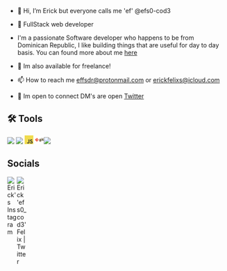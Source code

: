 - 👋 Hi, I’m Erick but everyone calls me 'ef' @efs0-cod3
- 👀 FullStack web developer

- I'm a passionate Software developer who happens to be from Dominican Republic, I like building things that are useful for day to day basis. You can found more about me [here](https://erickfelix.netlify.app/) 

- 💼 Im also available for freelance!
- 📫 How to reach me effsdr@protonmail.com or erickfelixs@icloud.com
- 💬 Im open to connect DM's are open [Twitter](https://twitter.com/efs0_code)

## 🛠 Tools 

<code><img height="30" src="https://raw.githubusercontent.com/dereknguyen269/dereknguyen269/master/images/html.png"></code>
<code><img height="30" src="https://raw.githubusercontent.com/dereknguyen269/dereknguyen269/master/images/css3.png"></code>
<code><img height="20" src="https://raw.githubusercontent.com/github/explore/80688e429a7d4ef2fca1e82350fe8e3517d3494d/topics/javascript/javascript.png"></code>
<code><img height="20" src="https://raw.githubusercontent.com/github/explore/80688e429a7d4ef2fca1e82350fe8e3517d3494d/topics/git/git.png"></code><a href="https://code.visualstudio.com/" title="Visual Studio Code"><img src="icons/vscode.png" /></a>


<!---
efs0-cod3/efs0-cod3 is a ✨ special ✨ repository because its `README.md` (this file) appears on your GitHub profile.
You can click the Preview link to take a look at your changes.
--->
## Socials
<a href="https://www.instagram.com/efs0cod3/">
  <img align="left" alt="Erick's Instagram" width="22px" src=""/>
</a>

<a href="https://twitter.com/efs0_code">
  <img align="left" alt="Erick 'efs0_cod3' Felix | Twitter" width="22px" src="/>
</a>
<a href="https://www.linkedin.com/in/erick-felix-68365a231/">
  <img align="left" alt="Erick Felix's LinkedIN" width="22px" src=" />
</a>
